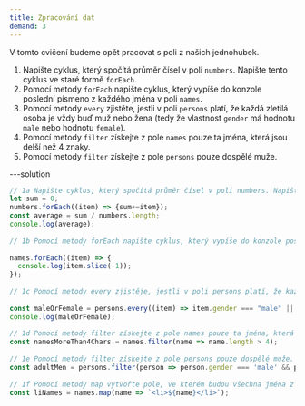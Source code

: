 ```yaml
---
title: Zpracování dat
demand: 3
---
```


V tomto cvičení budeme opět pracovat s poli z našich jednohubek.

1. Napište cyklus, který spočítá průměr čísel v poli `numbers`. Napište tento cyklus ve staré formě `forEach`.
1. Pomocí metody `forEach` napište cyklus, který vypíše do konzole poslední písmeno z každého jména v poli `names`.
1. Pomocí metody `every` zjistěte, jestli v poli `persons` platí, že každá zletilá osoba je vždy buď muž nebo žena (tedy že vlastnost `gender` má hodnotu `male` nebo hodnotu `female`).
1. Pomocí metody `filter` získejte z pole `names` pouze ta jména, která jsou delší než 4 znaky.
1. Pomocí metody `filter` získejte z pole `persons` pouze dospělé muže.

---solution

```js
// 1a Napište cyklus, který spočítá průměr čísel v poli numbers. Napište tento cyklus ve staré formě for a v nové formě forEach.
let sum = 0;
numbers.forEach((item) => {sum+=item});
const average = sum / numbers.length;
console.log(average);
​
// 1b Pomocí metody forEach napište cyklus, který vypíše do konzole poslední písmeno z každého jména v poli names.
​
names.forEach((item) => {
  console.log(item.slice(-1));
});
​
// 1c Pomocí metody every zjistěje, jestli v poli persons platí, že každá osoba je vždy buď muž nebo žena (tedy že vlastnost gender má hodnotu male nebo hodnotu female).
​
const maleOrFemale = persons.every((item) => item.gender === "male" || item.gender === "female");
console.log(maleOrFemale);
​
// 1d Pomocí metody filter získejte z pole names pouze ta jména, která jsou delší než 4 znaky.
const namesMoreThan4Chars = names.filter(name => name.length > 4);
​
// 1e Pomocí metody filter získejte z pole persons pouze dospělé muže.
const adultMen = persons.filter(person => person.gender === 'male' && person.age >= 18);
​
// 1f Pomocí metody map vytvořte pole, ve kterém budou všechna jména z pole names zabalená do li tagu. Jméno Petr tak dopadne jako <li>Petr</li>.
const liNames = names.map(name => `<li>${name}</li>`);
```
